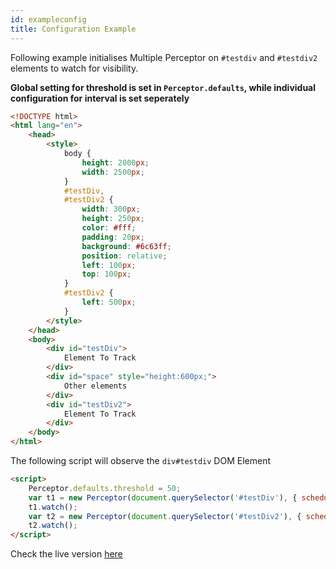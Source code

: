 ```yaml
---
id: exampleconfig
title: Configuration Example
---
```


Following example initialises Multiple Perceptor on `#testdiv` and `#testdiv2` elements to watch for visibility.

**Global setting for threshold is set in `Perceptor.defaults`, while individual configuration for interval is set seperately**

```html
<!DOCTYPE html>
<html lang="en">
	<head>
		<style>
			body {
				height: 2000px;
				width: 2500px;
			}
			#testDiv,
			#testDiv2 {
				width: 300px;
				height: 250px;
				color: #fff;
				padding: 20px;
				background: #6c63ff;
				position: relative;
				left: 100px;
				top: 100px;
			}
			#testDiv2 {
				left: 500px;
			}
		</style>
	</head>
	<body>
		<div id="testDiv">
			Element To Track
		</div>
		<div id="space" style="height:600px;">
			Other elements
		</div>
		<div id="testDiv2">
			Element To Track
		</div>
	</body>
</html>
```

The following script will observe the `div#testdiv` DOM Element

```html
<script>
	Perceptor.defaults.threshold = 50;
	var t1 = new Perceptor(document.querySelector('#testDiv'), { scheduler: { interval: 500 } });
	t1.watch();
	var t2 = new Perceptor(document.querySelector('#testDiv2'), { scheduler: { interval: 1000 } });
	t2.watch();
</script>
```

Check the live version [here](/sample/multiconfig)
